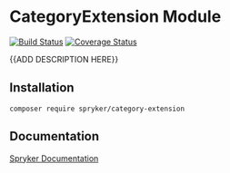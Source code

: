 # CategoryExtension Module
[![Build Status](https://travis-ci.org/spryker/category-extension.svg)](https://travis-ci.org/spryker/category-extension)
[![Coverage Status](https://coveralls.io/repos/github/spryker/category-extension/badge.svg)](https://coveralls.io/github/spryker/category-extension)

{{ADD DESCRIPTION HERE}}

## Installation

```
composer require spryker/category-extension
```

## Documentation

[Spryker Documentation](https://academy.spryker.com/developing_with_spryker/module_guide/modules.html)
